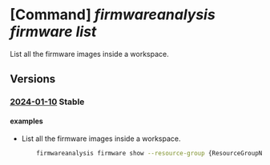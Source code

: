 # [Command] _firmwareanalysis firmware list_

List all the firmware images inside a workspace.

## Versions

### [2024-01-10](/Resources/mgmt-plane/L3N1YnNjcmlwdGlvbnMve30vcmVzb3VyY2Vncm91cHMve30vcHJvdmlkZXJzL21pY3Jvc29mdC5pb3RmaXJtd2FyZWRlZmVuc2Uvd29ya3NwYWNlcy97fS9maXJtd2FyZXM=/2024-01-10.xml) **Stable**

<!-- mgmt-plane /subscriptions/{}/resourcegroups/{}/providers/microsoft.iotfirmwaredefense/workspaces/{}/firmwares 2024-01-10 -->

#### examples

- List all the firmware images inside a workspace.
    ```bash
        firmwareanalysis firmware show --resource-group {ResourceGroupName} --workspace-name {workspaceName}
    ```
